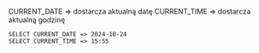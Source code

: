 CURRENT_DATE => dostarcza aktualną datę
CURRENT_TIME => dostarcza aktualną godzinę

```
SELECT CURRENT_DATE => 2024-10-24
SELECT CURRENT_TIME => 15:55
```